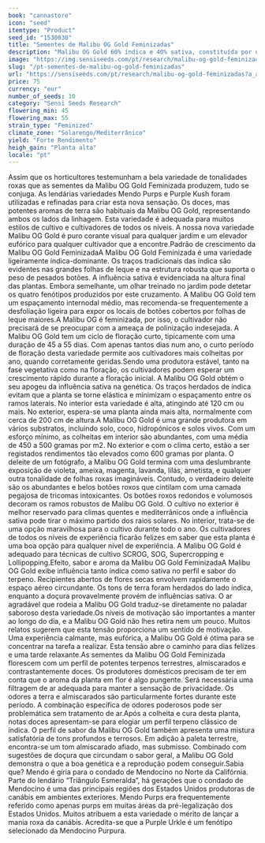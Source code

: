 ```yaml
---
book: "cannastore"
icon: "seed"
itemtype: "Product"
seed_id: "1530030"
title: "Sementes de Malibu OG Gold Feminizadas"
description: "Malibu OG Gold 60% índica e 40% sativa, constituída por uma genética lendária. Botões roxos pegajosos com grandes rendimentos, floração entre 45 a 55 dias."
image: "https://img.sensiseeds.com/pt/research/malibu-og-gold-feminizadas-image.png"
slug: "/pt-sementes-de-malibu-og-gold-feminizadas"
url: "https://sensiseeds.com/pt/research/malibu-og-gold-feminizadas?a_aid=cannastore"
price: 75
currency: "eur"
number_of_seeds: 10
category: "Sensi Seeds Research"
flowering_min: 45
flowering_max: 55
strain_type: "Feminized"
climate_zone: "Solarengo/Mediterrânico"
yield: "Forte Rendimento"
heigh_gain: "Planta alta"
locale: "pt"
---
```

Assim que os horticultores testemunham a bela variedade de tonalidades roxas que as sementes da Malibu OG Gold Feminizada produzem, tudo se conjuga. As lendárias variedades Mendo Purps e Purple Kush foram utilizadas e refinadas para criar esta nova sensação. Os doces, mas potentes aromas de terra são habituais da Malibu OG Gold, representando ambos os lados da linhagem. Esta variedade é adequada para muitos estilos de cultivo e cultivadores de todos os níveis. A nossa nova variedade Malibu OG Gold é puro corante visual para qualquer jardim e um elevador eufórico para qualquer cultivador que a encontre.Padrão de crescimento da Malibu OG Gold FeminizadaA Malibu OG Gold Feminizada é uma variedade ligeiramente índica-dominante. Os traços tradicionais das índica são evidentes nas grandes folhas de leque e na estrutura robusta que suporta o peso de pesados botões. A influência sativa é evidenciada na altura final das plantas. Embora semelhante, um olhar treinado no jardim pode detetar os quatro fenótipos produzidos por este cruzamento. A Malibu OG Gold tem um espaçamento internodal médio, mas recomenda-se frequentemente a desfoliação ligeira para expor os locais de botões cobertos por folhas de leque maiores.A Malibu OG é feminizada, por isso, o cultivador não precisará de se preocupar com a ameaça de polinização indesejada. A Malibu OG Gold tem um ciclo de floração curto, tipicamente com uma duração de 45 a 55 dias. Com apenas tantos dias num ano, o curto período de floração desta variedade permite aos cultivadores mais colheitas por ano, quando corretamente geridas.Sendo uma produtora estável, tanto na fase vegetativa como na floração, os cultivadores podem esperar um crescimento rápido durante a floração inicial. A Malibu OG Gold obtém o seu apogeu da influência sativa na genética. Os traços herdados de índica evitam que a planta se torne elástica e minimizam o espaçamento entre os ramos laterais. No interior esta variedade é alta, atingindo até 120 cm ou mais. No exterior, espera-se uma planta ainda mais alta, normalmente com cerca de 200 cm de altura.A Malibu OG Gold é uma grande produtora em vários substratos, incluindo solo, coco, hidropónicos e solos vivos. Com um esforço mínimo, as colheitas em interior são abundantes, com uma média de 450 a 500 gramas por m2. No exterior e com o clima certo, estão a ser registados rendimentos tão elevados como 600 gramas por planta. O deleite de um fotógrafo, a Malibu OG Gold termina com uma deslumbrante exposição de violeta, ameixa, magenta, lavanda, lilás, ametista, e qualquer outra tonalidade de folhas roxas imagináveis. Contudo, o verdadeiro deleite são os abundantes e belos botões roxos que cintilam com uma camada pegajosa de tricomas intoxicantes. Os botões roxos redondos e volumosos decoram os ramos robustos de Malibu OG Gold. O cultivo no exterior é melhor reservado para climas quentes e mediterrânicos onde a influência sativa pode tirar o máximo partido dos raios solares. No interior, trata-se de uma opção maravilhosa para o cultivo durante todo o ano. Os cultivadores de todos os níveis de experiência ficarão felizes em saber que esta planta é uma boa opção para qualquer nível de experiência. A Malibu OG Gold é adequado para técnicas de cultivo SCROG, SOG, Supercropping e Lollipopping.Efeito, sabor e aroma da Malibu OG Gold FeminizadaA Malibu OG Gold exibe influência tanto índica como sativa no perfil e sabor do terpeno. Recipientes abertos de flores secas envolvem rapidamente o espaço aéreo circundante. Os tons de terra foram herdados do lado índica, enquanto a doçura provavelmente provém de influências sativa. O ar agradável que rodeia a Malibu OG Gold traduz-se diretamente no paladar saboroso desta variedade.Os níveis de motivação são importantes a manter ao longo do dia, e a Malibu OG Gold não lhes retira nem um pouco. Muitos relatos sugerem que esta tensão proporciona um sentido de motivação. Uma experiência calmante, mas eufórica, a Malibu OG Gold é ótima para se concentrar na tarefa a realizar. Esta tensão abre o caminho para dias felizes e uma tarde relaxante.As sementes da Malibu OG Gold Feminizada florescem com um perfil de potentes terpenos terrestres, almiscarados e contrastantemente doces. Os produtores domésticos precisam de ter em conta que o aroma da planta em flor é algo pungente. Será necessária uma filtragem de ar adequada para manter a sensação de privacidade. Os odores a terra e almiscarados são particularmente fortes durante este período. A combinação específica de odores poderosos pode ser problemática sem tratamento de ar.Após a colheita e cura desta planta, notas doces apresentam-se para elogiar um perfil terpeno clássico de índica. O perfil de sabor da Malibu OG Gold também apresenta uma mistura satisfatória de tons profundos e terrosos. Em adição à paleta terrestre, encontra-se um tom almiscarado afiado, mas submisso. Combinado com sugestões de doçura que circundam o sabor geral, a Malibu OG Gold demonstra o que a boa genética e a reprodução podem conseguir.Sabia que? Mendo é gíria para o condado de Mendocino no Norte da Califórnia. Parte do lendário “Triângulo Esmeralda”, há gerações que o condado de Mendocino é uma das principais regiões dos Estados Unidos produtoras de canábis em ambientes exteriores. Mendo Purps era frequentemente referido como apenas purps em muitas áreas da pré-legalização dos Estados Unidos. Muitos atribuem a esta variedade o mérito de lançar a mania roxa da canábis. Acredita-se que a Purple Urkle é um fenótipo selecionado da Mendocino Purpura.
